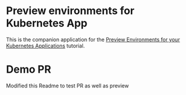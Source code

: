 # Preview environments for Kubernetes App

This is the companion application for the [Preview Environments for your Kubernetes Applications](https://okteto.com/docs/tutorials/preview-environments/) tutorial.

# Demo PR
Modified this Readme to test PR as well as preview 
